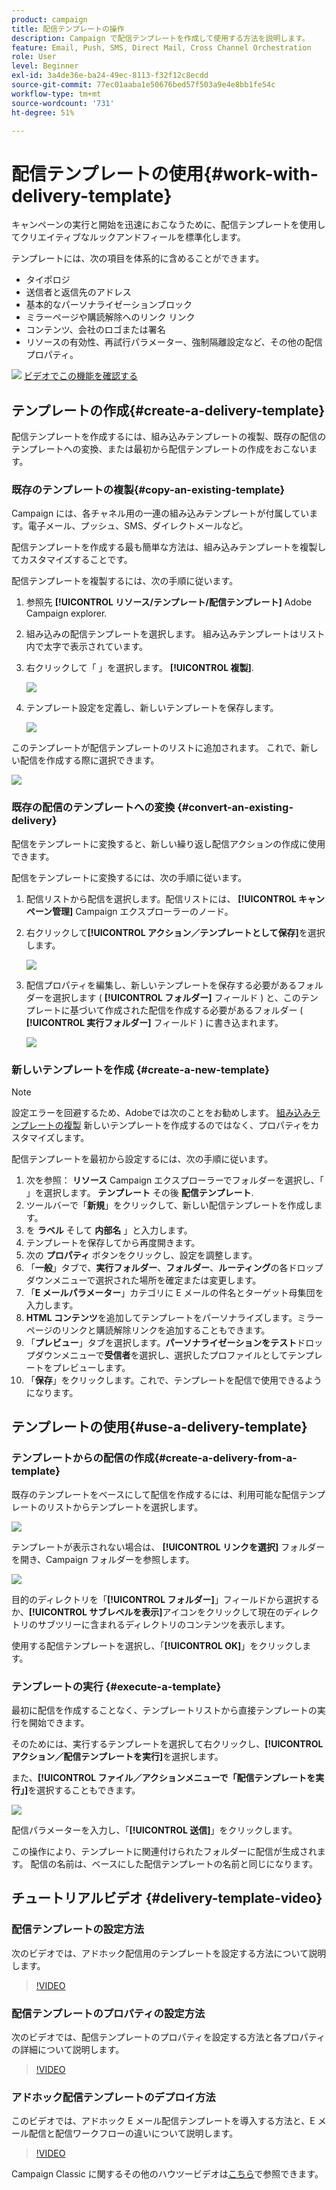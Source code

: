 ```yaml
---
product: campaign
title: 配信テンプレートの操作
description: Campaign で配信テンプレートを作成して使用する方法を説明します。
feature: Email, Push, SMS, Direct Mail, Cross Channel Orchestration
role: User
level: Beginner
exl-id: 3a4de36e-ba24-49ec-8113-f32f12c8ecdd
source-git-commit: 77ec01aaba1e50676bed57f503a9e4e8bb1fe54c
workflow-type: tm+mt
source-wordcount: '731'
ht-degree: 51%

---
```


# 配信テンプレートの使用{#work-with-delivery-template}

キャンペーンの実行と開始を迅速におこなうために、配信テンプレートを使用してクリエイティブなルックアンドフィールを標準化します。

テンプレートには、次の項目を体系的に含めることができます。

* タイポロジ
* 送信者と返信先のアドレス
* 基本的なパーソナライゼーションブロック
* ミラーページや購読解除へのリンク リンク
* コンテンツ、会社のロゴまたは署名
* リソースの有効性、再試行パラメーター、強制隔離設定など、その他の配信プロパティ。

![](assets/do-not-localize/how-to-video.png) [ビデオでこの機能を確認する](#delivery-template-video)


## テンプレートの作成{#create-a-delivery-template}

配信テンプレートを作成するには、組み込みテンプレートの複製、既存の配信のテンプレートへの変換、または最初から配信テンプレートの作成をおこないます。

### 既存のテンプレートの複製{#copy-an-existing-template}

Campaign には、各チャネル用の一連の組み込みテンプレートが付属しています。電子メール、プッシュ、SMS、ダイレクトメールなど。

配信テンプレートを作成する最も簡単な方法は、組み込みテンプレートを複製してカスタマイズすることです。

配信テンプレートを複製するには、次の手順に従います。

1. 参照先 **[!UICONTROL リソース/テンプレート/配信テンプレート]** Adobe Campaign explorer.
1. 組み込みの配信テンプレートを選択します。 組み込みテンプレートはリスト内で太字で表示されています。
1. 右クリックして「 」を選択します。 **[!UICONTROL 複製]**.

   ![](assets/duplicate-built-in-template.png)

1. テンプレート設定を定義し、新しいテンプレートを保存します。

   ![](assets/delivery-template-new.png)

このテンプレートが配信テンプレートのリストに追加されます。 これで、新しい配信を作成する際に選択できます。

![](assets/select-the-new-template.png)

### 既存の配信のテンプレートへの変換 {#convert-an-existing-delivery}

配信をテンプレートに変換すると、新しい繰り返し配信アクションの作成に使用できます。

配信をテンプレートに変換するには、次の手順に従います。

1. 配信リストから配信を選択します。配信リストには、 **[!UICONTROL キャンペーン管理]** Campaign エクスプローラーのノード。

1. 右クリックして&#x200B;**[!UICONTROL アクション／テンプレートとして保存]**&#x200B;を選択します。

   ![](assets/save-as-template.png)

1. 配信プロパティを編集し、新しいテンプレートを保存する必要があるフォルダーを選択します ( **[!UICONTROL フォルダー]** フィールド ) と、このテンプレートに基づいて作成された配信を作成する必要があるフォルダー ( **[!UICONTROL 実行フォルダー]** フィールド ) に書き込まれます。

   ![](assets/template-select-folders.png)

### 新しいテンプレートを作成 {#create-a-new-template}

>[!NOTE]
>
>設定エラーを回避するため、Adobeでは次のことをお勧めします。 [組み込みテンプレートの複製](#copy-an-existing-template) 新しいテンプレートを作成するのではなく、プロパティをカスタマイズします。

配信テンプレートを最初から設定するには、次の手順に従います。

1. 次を参照： **リソース** Campaign エクスプローラーでフォルダーを選択し、「 」を選択します。 **テンプレート** その後 **配信テンプレート**.
1. ツールバーで「**新規**」をクリックして、新しい配信テンプレートを作成します。
1. を **ラベル** そして **内部名** 」と入力します。
1. テンプレートを保存してから再度開きます。
1. 次の **プロパティ** ボタンをクリックし、設定を調整します。
1. 「**一般**」タブで、**実行フォルダー**、**フォルダー**、**ルーティング**&#x200B;の各ドロップダウンメニューで選択された場所を確定または変更します。
1. 「**E メールパラメーター**」カテゴリに E メールの件名とターゲット母集団を入力します。
1. **HTML コンテンツ**&#x200B;を追加してテンプレートをパーソナライズします。ミラーページのリンクと購読解除リンクを追加することもできます。
1. 「**プレビュー**」タブを選択します。**パーソナライゼーションをテスト**&#x200B;ドロップダウンメニューで&#x200B;**受信者**&#x200B;を選択し、選択したプロファイルとしてテンプレートをプレビューします。
1. 「**保存**」をクリックします。これで、テンプレートを配信で使用できるようになります。


## テンプレートの使用{#use-a-delivery-template}

### テンプレートからの配信の作成{#create-a-delivery-from-a-template}

既存のテンプレートをベースにして配信を作成するには、利用可能な配信テンプレートのリストからテンプレートを選択します。

![](assets/select-the-new-template.png)

テンプレートが表示されない場合は、 **[!UICONTROL リンクを選択]** フォルダーを開き、Campaign フォルダーを参照します。

![](assets/browse-templates.png)

目的のディレクトリを「**[!UICONTROL フォルダー]**」フィールドから選択するか、**[!UICONTROL サブレベルを表示]**&#x200B;アイコンをクリックして現在のディレクトリのサブツリーに含まれるディレクトリのコンテンツを表示します。

使用する配信テンプレートを選択し、「**[!UICONTROL OK]**」をクリックします。

### テンプレートの実行 {#execute-a-template}

最初に配信を作成することなく、テンプレートリストから直接テンプレートの実行を開始できます。

そのためには、実行するテンプレートを選択して右クリックし、**[!UICONTROL アクション／配信テンプレートを実行]**&#x200B;を選択します。

また、**[!UICONTROL ファイル／アクションメニューで「配信テンプレートを実行」]**&#x200B;を選択することもできます。

![](assets/execute-delivery-template.png)

配信パラメーターを入力し、「**[!UICONTROL 送信]**」をクリックします。

この操作により、テンプレートに関連付けられたフォルダーに配信が生成されます。 配信の名前は、ベースにした配信テンプレートの名前と同じになります。


## チュートリアルビデオ {#delivery-template-video}

### 配信テンプレートの設定方法

次のビデオでは、アドホック配信用のテンプレートを設定する方法について説明します。

>[!VIDEO](https://video.tv.adobe.com/v/342082?quality=12)

### 配信テンプレートのプロパティの設定方法

次のビデオでは、配信テンプレートのプロパティを設定する方法と各プロパティの詳細について説明します。

>[!VIDEO](https://video.tv.adobe.com/v/338969?quality=12)

### アドホック配信テンプレートのデプロイ方法

このビデオでは、アドホック E メール配信テンプレートを導入する方法と、E メール配信と配信ワークフローの違いについて説明します。

>[!VIDEO](https://video.tv.adobe.com/v/338965?quality=12)

Campaign Classic に関するその他のハウツービデオは[こちら](https://experienceleague.adobe.com/docs/campaign-classic-learn/tutorials/overview.html?lang=ja)で参照できます。
